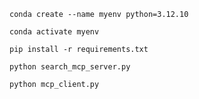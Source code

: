 ```
conda create --name myenv python=3.12.10
```
```
conda activate myenv
```
```
pip install -r requirements.txt
```


```
python search_mcp_server.py
```

```
python mcp_client.py
```
